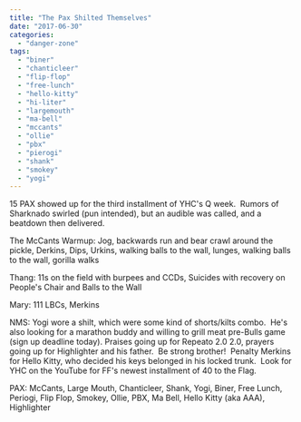 ```yaml
---
title: "The Pax Shilted Themselves"
date: "2017-06-30"
categories: 
  - "danger-zone"
tags: 
  - "biner"
  - "chanticleer"
  - "flip-flop"
  - "free-lunch"
  - "hello-kitty"
  - "hi-liter"
  - "largemouth"
  - "ma-bell"
  - "mccants"
  - "ollie"
  - "pbx"
  - "pierogi"
  - "shank"
  - "smokey"
  - "yogi"
---
```


15 PAX showed up for the third installment of YHC's Q week.  Rumors of Sharknado swirled (pun intended), but an audible was called, and a beatdown then delivered.

The McCants Warmup: Jog, backwards run and bear crawl around the pickle, Derkins, Dips, Urkins, walking balls to the wall, lunges, walking balls to the wall, gorilla walks

Thang: 11s on the field with burpees and CCDs, Suicides with recovery on People's Chair and Balls to the Wall

Mary: 111 LBCs, Merkins

NMS: Yogi wore a shilt, which were some kind of shorts/kilts combo.  He's also looking for a marathon buddy and willing to grill meat pre-Bulls game (sign up deadline today). Praises going up for Repeato 2.0 2.0, prayers going up for Highlighter and his father.  Be strong brother!  Penalty Merkins for Hello Kitty, who decided his keys belonged in his locked trunk.  Look for YHC on the YouTube for FF's newest installment of 40 to the Flag.

PAX: McCants, Large Mouth, Chanticleer, Shank, Yogi, Biner, Free Lunch, Periogi, Flip Flop, Smokey, Ollie, PBX, Ma Bell, Hello Kitty (aka AAA), Highlighter
